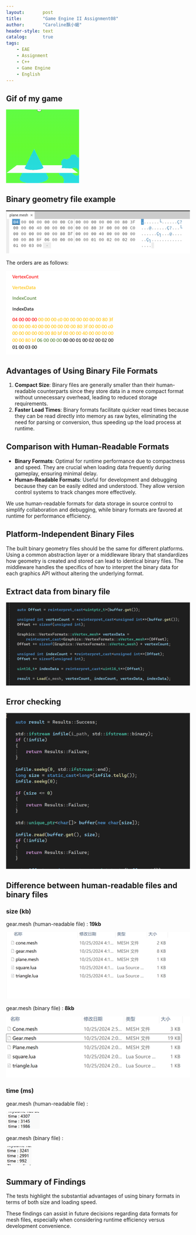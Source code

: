 ```yaml
---
layout:       post
title:        "Game Engine II Assignment08"
author:       "Caroline飘小蝎"
header-style: text
catalog:      true
tags:
    - EAE
    - Assignment
    - C++
    - Game Engine
    - English
---
```


## Gif of my game

<img src="\assets\eae\assignment7\RecordingAssignment7.gif" style="zoom:50%;" />

## Binary geometry file example

<img src="\assets\eae\assignment8\1.png" style="zoom:50%;" />

The orders are as follows:

<img src="\assets\eae\assignment8\2.png" style="zoom:50%;" />

##  Advantages of Using Binary File Formats

1. **Compact Size**: Binary files are generally smaller than their human-readable counterparts since they store data in a more compact format without unnecessary overhead, leading to reduced storage requirements.
2. **Faster Load Times**: Binary formats facilitate quicker read times because they can be read directly into memory as raw bytes, eliminating the need for parsing or conversion, thus speeding up the load process at runtime.

## Comparison with Human-Readable Formats

- **Binary Formats**: Optimal for runtime performance due to compactness and speed. They are crucial when loading data frequently during gameplay, ensuring minimal delay.
- **Human-Readable Formats**: Useful for development and debugging because they can be easily edited and understood. They allow version control systems to track changes more effectively.

We use human-readable formats for data storage in source control to simplify collaboration and debugging, while binary formats are favored at runtime for performance efficiency.

## Platform-Independent Binary Files

The built binary geometry files should be the same for different platforms. Using a common abstraction layer or a middleware library that standardizes how geometry is created and stored can lead to identical binary files. The middleware handles the specifics of how to interpret the binary data for each graphics API without altering the underlying format.

## Extract data from binary file

<img src="\assets\eae\assignment8\3.png" style="zoom:50%;" />

## Error checking

<img src="\assets\eae\assignment8\4.png" style="zoom:50%;" />

## Difference between human-readable files and binary files

### size (kb)

gear.mesh (human-readable file) : **19kb**

<img src="\assets\eae\assignment8\5.png" style="zoom:50%;" />

gear.mesh (binary file) : **8kb**

<img src="\assets\eae\assignment8\6.png" style="zoom:50%;" />

### time (ms)

gear.mesh (human-readable file) : 

<img src="\assets\eae\assignment8\7.png" style="zoom:50%;" />

gear.mesh (binary file) : 

<img src="\assets\eae\assignment8\8.png" style="zoom:50%;" />

## Summary of Findings

The tests highlight the substantial advantages of using binary formats in terms of both size and loading speed. 

These findings can assist in future decisions regarding data formats for mesh files, especially when considering runtime efficiency versus development convenience.

